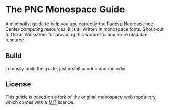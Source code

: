 # The PNC Monospace Guide

A minimalist guide to help you use correctly the Padova Neuroscience Center computing resources.
It is all written in monospace fonts. 
Shout-out to Oskar Wickström for providing this wonderful and more readable resource.

## Build

To easily build the guide, just install pandoc and run ``make`` 

## License

This guide is based on a fork of the original [monospace web repository](https://owickstrom.github.io/the-monospace-web/), which comes with a [MIT](LICENSE.md) licence.

